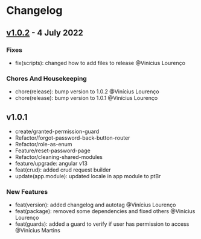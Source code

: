 # Changelog


## [v1.0.2](https://gitlab.com/LDJ/liga.backoffice.angular.base-template/compare/v1.0.1...v1.0.2) -  4 July 2022 









### Fixes

- fix(scripts): changed how to add files to release @Vinícius Lourenço 

### Chores And Housekeeping

- chore(release): bump version to 1.0.2 @Vinícius Lourenço 
- chore(release): bump version to 1.0.1 @Vinícius Lourenço 







## v1.0.1



- create/granted-permission-guard
- Refactor/forgot-password-back-button-router
- Refactor/role-as-enum
- Feature/reset-password-page
- Refactor/cleaning-shared-modules
- feature/upgrade: angular v13
- feat(crud): added crud request builder
- update(app.module): updated locale in app module to ptBr




### New Features

- feat(version): added changelog and autotag @Vinícius Lourenço 
- feat(package): removed some dependencies and fixed others @Vinícius Lourenço 
- feat(guards): added a guard to verify if user has permission to access @Vinícius Martins 









